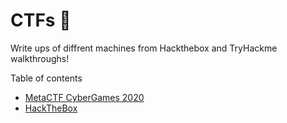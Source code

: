 # CTFs :triangular_flag_on_post:
Write ups of diffrent machines from Hackthebox and TryHackme walkthroughs! 

Table of contents 

- [MetaCTF CyberGames 2020]((https://github.com/DanielIsaev/CTFs/tree/main/TryHackMe))
- [HackTheBox](https://github.com/DanielIsaev/CTFs/tree/main/HackTheBox)
